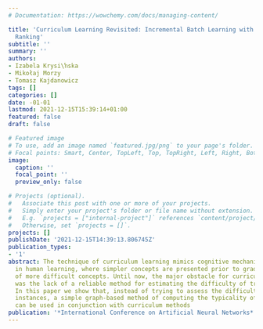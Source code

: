 ```yaml
---
# Documentation: https://wowchemy.com/docs/managing-content/

title: 'Curriculum Learning Revisited: Incremental Batch Learning with Instance Typicality
  Ranking'
subtitle: ''
summary: ''
authors:
- Izabela Krysi\ŉska
- Mikołaj Morzy
- Tomasz Kajdanowicz
tags: []
categories: []
date: -01-01
lastmod: 2021-12-15T15:39:14+01:00
featured: false
draft: false

# Featured image
# To use, add an image named `featured.jpg/png` to your page's folder.
# Focal points: Smart, Center, TopLeft, Top, TopRight, Left, Right, BottomLeft, Bottom, BottomRight.
image:
  caption: ''
  focal_point: ''
  preview_only: false

# Projects (optional).
#   Associate this post with one or more of your projects.
#   Simply enter your project's folder or file name without extension.
#   E.g. `projects = ["internal-project"]` references `content/project/deep-learning/index.md`.
#   Otherwise, set `projects = []`.
projects: []
publishDate: '2021-12-15T14:39:13.806745Z'
publication_types:
- '1'
abstract: The technique of curriculum learning mimics cognitive mechanisms observed
  in human learning, where simpler concepts are presented prior to gradual introduction
  of more difficult concepts. Until now, the major obstacle for curriculum methods
  was the lack of a reliable method for estimating the difficulty of training instances.
  In this paper we show that, instead of trying to assess the difficulty of learning
  instances, a simple graph-based method of computing the typicality of instances
  can be used in conjunction with curriculum methods
publication: '*International Conference on Artificial Neural Networks*'
---
```

